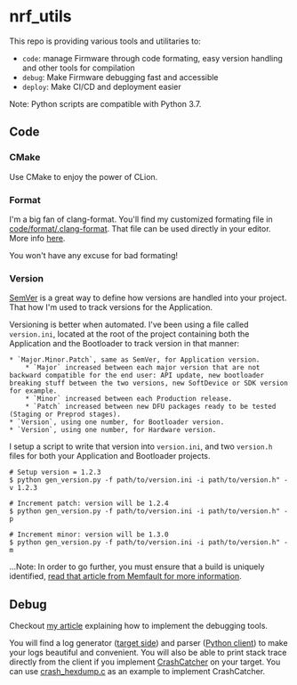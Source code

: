 # nrf_utils

This repo is providing various tools and utilitaries to: 
* `code`: manage Firmware through code formating, easy version handling and other tools for compilation
* `debug`: Make Firmware debugging fast and accessible 
* `deploy`: Make CI/CD and deployment easier

Note: Python scripts are compatible with Python 3.7.

## Code

### CMake

Use CMake to enjoy the power of CLion.

### Format

I'm a big fan of clang-format. You'll find my customized formating file in [code/format/.clang-format](code/format/.clang-format). That file can be used directly in your editor. More info [here](https://clang.llvm.org/docs/ClangFormat.html).

You won't have any excuse for bad formating!

### Version

[SemVer](https://semver.org/) is a great way to define how versions are handled into your project. That how I'm used to track versions for the Application.

Versioning is better when automated. I've been using a file called `version.ini`, located at the root of the project containing both the Application and the Bootloader to track version in that manner: 

	* `Major.Minor.Patch`, same as SemVer, for Application version.
		* `Major` increased between each major version that are not backward compatible for the end user: API update, new bootloader breaking stuff between the two versions, new SoftDevice or SDK version for example.
		* `Minor` increased between each Production release.
		* `Patch` increased between new DFU packages ready to be tested (Staging or Preprod stages).
	* `Version`, using one number, for Bootloader version.
	* `Version`, using one number, for Hardware version.

I setup a script to write that version into `version.ini`, and two `version.h` files for both your Application and Bootloader projects.

```
# Setup version = 1.2.3
$ python gen_version.py -f path/to/version.ini -i path/to/version.h" -v 1.2.3

# Increment patch: version will be 1.2.4
$ python gen_version.py -f path/to/version.ini -i path/to/version.h" -p

# Increment minor: version will be 1.3.0
$ python gen_version.py -f path/to/version.ini -i path/to/version.h" -m
```

...Note: In order to go further, you must ensure that a build is uniquely identified, [read that article from Memfault for more information](https://interrupt.memfault.com/blog/gnu-build-id-for-firmware).

## Debug

Checkout [my article](https://www.cyrilfougeray.com/2020/07/27/firmware-logs-with-stack-trace.html) explaining how to implement the debugging tools.

You will find a log generator ([target side](debug/log/trace.h)) and parser ([Python client](debug/log/uart_dump.py)) to make your logs beautiful and convenient. You will also be able to print stack trace directly from the client if you implement [CrashCatcher](https://github.com/adamgreen/CrashCatcher) on your target. You can use [crash_hexdump.c](debug/log/crash_hexdump.c) as an example to implement CrashCatcher. 
